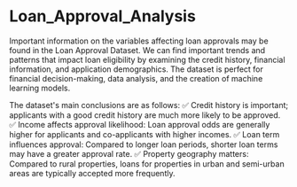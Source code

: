 # Loan_Approval_Analysis

Important information on the variables affecting loan approvals may be found in the Loan Approval Dataset. We can find important trends and patterns that impact loan eligibility by examining the credit history, financial information, and application demographics. The dataset is perfect for financial decision-making, data analysis, and the creation of machine learning models.

The dataset's main conclusions are as follows: ✅ Credit history is important; applicants with a good credit history are much more likely to be approved.
✅ Income affects approval likelihood: Loan approval odds are generally higher for applicants and co-applicants with higher incomes.
✅ Loan term influences approval: Compared to longer loan periods, shorter loan terms may have a greater approval rate.
✅ Property geography matters: Compared to rural properties, loans for properties in urban and semi-urban areas are typically accepted more frequently.
